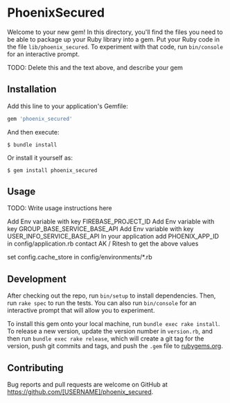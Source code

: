 # PhoenixSecured

Welcome to your new gem! In this directory, you'll find the files you need to be able to package up your Ruby library into a gem. Put your Ruby code in the file `lib/phoenix_secured`. To experiment with that code, run `bin/console` for an interactive prompt.

TODO: Delete this and the text above, and describe your gem

## Installation

Add this line to your application's Gemfile:

```ruby
gem 'phoenix_secured'
```

And then execute:

    $ bundle install

Or install it yourself as:

    $ gem install phoenix_secured

## Usage

TODO: Write usage instructions here

Add Env variable with key FIREBASE_PROJECT_ID
Add Env variable with key GROUP_BASE_SERVICE_BASE_API
Add Env variable with key USER_INFO_SERVICE_BASE_API
In your application add PHOENIX_APP_ID in config/application.rb
contact AK / Ritesh to get the above values

set config.cache_store in config/environments/*.rb

## Development

After checking out the repo, run `bin/setup` to install dependencies. Then, run `rake spec` to run the tests. You can also run `bin/console` for an interactive prompt that will allow you to experiment.

To install this gem onto your local machine, run `bundle exec rake install`. To release a new version, update the version number in `version.rb`, and then run `bundle exec rake release`, which will create a git tag for the version, push git commits and tags, and push the `.gem` file to [rubygems.org](https://rubygems.org).

## Contributing

Bug reports and pull requests are welcome on GitHub at https://github.com/[USERNAME]/phoenix_secured.

